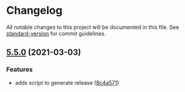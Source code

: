 # Changelog

All notable changes to this project will be documented in this file. See [standard-version](https://github.com/conventional-changelog/standard-version) for commit guidelines.

## [5.5.0](https://github.com/natura-cosmeticos/natds-android/compare/v.5.4.0...v.5.5.0) (2021-03-03)


### Features

* adds script to generate release ([8c4a571](https://github.com/natura-cosmeticos/natds-android/commit/8c4a571913233f70cc720a1893342e0ed9f0ea1d))
